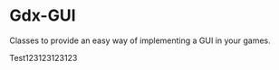 Gdx-GUI
=======

Classes to provide an easy way of implementing a GUI in your games.

Test123123123123